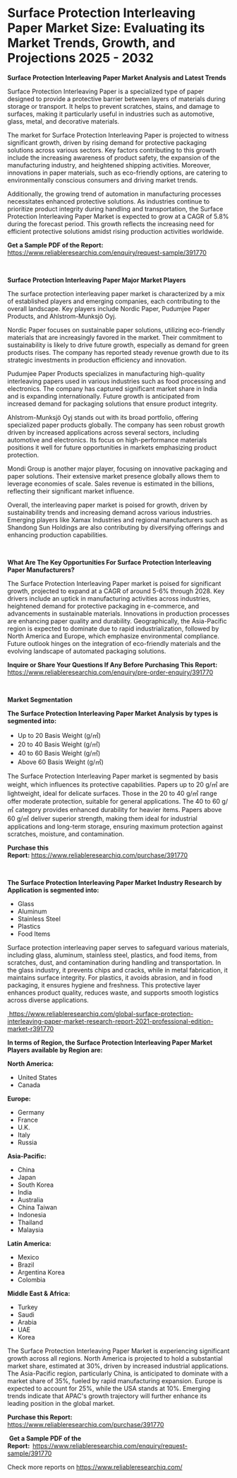 <p><h1>Surface Protection Interleaving Paper Market Size: Evaluating its Market Trends, Growth, and Projections 2025 - 2032</h1></p><p><strong>Surface Protection Interleaving Paper Market Analysis and Latest Trends</strong></p>
<p><p>Surface Protection Interleaving Paper is a specialized type of paper designed to provide a protective barrier between layers of materials during storage or transport. It helps to prevent scratches, stains, and damage to surfaces, making it particularly useful in industries such as automotive, glass, metal, and decorative materials.</p><p>The market for Surface Protection Interleaving Paper is projected to witness significant growth, driven by rising demand for protective packaging solutions across various sectors. Key factors contributing to this growth include the increasing awareness of product safety, the expansion of the manufacturing industry, and heightened shipping activities. Moreover, innovations in paper materials, such as eco-friendly options, are catering to environmentally conscious consumers and driving market trends.</p><p>Additionally, the growing trend of automation in manufacturing processes necessitates enhanced protective solutions. As industries continue to prioritize product integrity during handling and transportation, the Surface Protection Interleaving Paper Market is expected to grow at a CAGR of 5.8% during the forecast period. This growth reflects the increasing need for efficient protective solutions amidst rising production activities worldwide.</p></p>
<p><strong>Get a Sample PDF of the Report:&nbsp;</strong> <a href="https://www.reliableresearchiq.com/enquiry/request-sample/391770?utm_campaign=1144&utm_medium=2&utm_source=Github&utm_content=ia&utm_term=16012025&utm_id=surface-protection-interleaving-paper">https://www.reliableresearchiq.com/enquiry/request-sample/391770</a></p>
<p>&nbsp;</p>
<p><strong>Surface Protection Interleaving Paper Major Market Players</strong></p>
<p><p>The surface protection interleaving paper market is characterized by a mix of established players and emerging companies, each contributing to the overall landscape. Key players include Nordic Paper, Pudumjee Paper Products, and Ahlstrom-Munksjö Oyj.</p><p>Nordic Paper focuses on sustainable paper solutions, utilizing eco-friendly materials that are increasingly favored in the market. Their commitment to sustainability is likely to drive future growth, especially as demand for green products rises. The company has reported steady revenue growth due to its strategic investments in production efficiency and innovation.</p><p>Pudumjee Paper Products specializes in manufacturing high-quality interleaving papers used in various industries such as food processing and electronics. The company has captured significant market share in India and is expanding internationally. Future growth is anticipated from increased demand for packaging solutions that ensure product integrity.</p><p>Ahlstrom-Munksjö Oyj stands out with its broad portfolio, offering specialized paper products globally. The company has seen robust growth driven by increased applications across several sectors, including automotive and electronics. Its focus on high-performance materials positions it well for future opportunities in markets emphasizing product protection.</p><p>Mondi Group is another major player, focusing on innovative packaging and paper solutions. Their extensive market presence globally allows them to leverage economies of scale. Sales revenue is estimated in the billions, reflecting their significant market influence.</p><p>Overall, the interleaving paper market is poised for growth, driven by sustainability trends and increasing demand across various industries. Emerging players like Xamax Industries and regional manufacturers such as Shandong Sun Holdings are also contributing by diversifying offerings and enhancing production capabilities.</p></p>
<p>&nbsp;</p>
<p><strong>What Are The Key Opportunities For Surface Protection Interleaving Paper Manufacturers?</strong></p>
<p><p>The Surface Protection Interleaving Paper market is poised for significant growth, projected to expand at a CAGR of around 5-6% through 2028. Key drivers include an uptick in manufacturing activities across industries, heightened demand for protective packaging in e-commerce, and advancements in sustainable materials. Innovations in production processes are enhancing paper quality and durability. Geographically, the Asia-Pacific region is expected to dominate due to rapid industrialization, followed by North America and Europe, which emphasize environmental compliance. Future outlook hinges on the integration of eco-friendly materials and the evolving landscape of automated packaging solutions.</p></p>
<p><strong>Inquire or Share Your Questions If Any Before Purchasing This Report:</strong> <a href="https://www.reliableresearchiq.com/enquiry/pre-order-enquiry/391770?utm_campaign=1144&utm_medium=2&utm_source=Github&utm_content=ia&utm_term=16012025&utm_id=surface-protection-interleaving-paper">https://www.reliableresearchiq.com/enquiry/pre-order-enquiry/391770</a></p>
<p>&nbsp;</p>
<p><strong>Market Segmentation</strong></p>
<p><strong>The Surface Protection Interleaving Paper Market Analysis by types is segmented into:</strong></p>
<p><ul><li>Up to 20 Basis Weight (g/㎡)</li><li>20 to 40 Basis Weight (g/㎡)</li><li>40 to 60 Basis Weight (g/㎡)</li><li>Above 60 Basis Weight (g/㎡)</li></ul></p>
<p><p>The Surface Protection Interleaving Paper market is segmented by basis weight, which influences its protective capabilities. Papers up to 20 g/㎡ are lightweight, ideal for delicate surfaces. Those in the 20 to 40 g/㎡ range offer moderate protection, suitable for general applications. The 40 to 60 g/㎡ category provides enhanced durability for heavier items. Papers above 60 g/㎡ deliver superior strength, making them ideal for industrial applications and long-term storage, ensuring maximum protection against scratches, moisture, and contamination.</p></p>
<p><strong>Purchase this Report:&nbsp;</strong><a href="https://www.reliableresearchiq.com/purchase/391770?utm_campaign=1144&utm_medium=2&utm_source=Github&utm_content=ia&utm_term=16012025&utm_id=surface-protection-interleaving-paper">https://www.reliableresearchiq.com/purchase/391770</a></p>
<p>&nbsp;</p>
<p><strong>The Surface Protection Interleaving Paper Market Industry Research by Application is segmented into:</strong></p>
<p><ul><li>Glass</li><li>Aluminum</li><li>Stainless Steel</li><li>Plastics</li><li>Food Items</li></ul></p>
<p><p>Surface protection interleaving paper serves to safeguard various materials, including glass, aluminum, stainless steel, plastics, and food items, from scratches, dust, and contamination during handling and transportation. In the glass industry, it prevents chips and cracks, while in metal fabrication, it maintains surface integrity. For plastics, it avoids abrasion, and in food packaging, it ensures hygiene and freshness. This protective layer enhances product quality, reduces waste, and supports smooth logistics across diverse applications.</p></p>
<p><a href="https://www.reliableresearchiq.com/global-surface-protection-interleaving-paper-market-research-report-2021-professional-edition-market-r391770?utm_campaign=1144&utm_medium=2&utm_source=Github&utm_content=ia&utm_term=16012025&utm_id=surface-protection-interleaving-paper">&nbsp;https://www.reliableresearchiq.com/global-surface-protection-interleaving-paper-market-research-report-2021-professional-edition-market-r391770</a></p>
<p><strong>In terms of Region, the Surface Protection Interleaving Paper Market Players available by Region are:</strong></p>
<p>
    <p> <strong> North America: </strong>
        <ul>
            <li>United States</li>
            <li>Canada</li>
        </ul>
        </p> 
    <p> <strong> Europe: </strong>
        <ul>
            <li>Germany</li>
            <li>France</li>
            <li>U.K.</li>
            <li>Italy</li>
            <li>Russia</li>
        </ul>
        </p> 
    <p> <strong> Asia-Pacific: </strong>
        <ul>
            <li>China</li>
            <li>Japan</li>
            <li>South Korea</li>
            <li>India</li>
            <li>Australia</li>
            <li>China Taiwan</li>
            <li>Indonesia</li>
            <li>Thailand</li>
            <li>Malaysia</li>
        </ul>
        </p> 
    <p> <strong> Latin America: </strong>
        <ul>
            <li>Mexico</li>
            <li>Brazil</li>
            <li>Argentina Korea</li>
            <li>Colombia</li>
        </ul>
        </p> 
    <p> <strong> Middle East & Africa: </strong>
        <ul>
            <li>Turkey</li>
            <li>Saudi</li>
            <li>Arabia</li>
            <li>UAE</li>
            <li>Korea</li>
        </ul>
    </p>
    </p>
<p><p>The Surface Protection Interleaving Paper Market is experiencing significant growth across all regions. North America is projected to hold a substantial market share, estimated at 30%, driven by increased industrial applications. The Asia-Pacific region, particularly China, is anticipated to dominate with a market share of 35%, fueled by rapid manufacturing expansion. Europe is expected to account for 25%, while the USA stands at 10%. Emerging trends indicate that APAC's growth trajectory will further enhance its leading position in the global market.</p></p>
<p><strong>Purchase this Report: </strong><a href="https://www.reliableresearchiq.com/purchase/391770?utm_campaign=1144&utm_medium=2&utm_source=Github&utm_content=ia&utm_term=16012025&utm_id=surface-protection-interleaving-paper">https://www.reliableresearchiq.com/purchase/391770</a></p>
<p>&nbsp;<strong>Get a Sample PDF of the Report:&nbsp;&nbsp;</strong><a href="https://www.reliableresearchiq.com/enquiry/request-sample/391770?utm_campaign=1144&utm_medium=2&utm_source=Github&utm_content=ia&utm_term=16012025&utm_id=surface-protection-interleaving-paper">https://www.reliableresearchiq.com/enquiry/request-sample/391770</a></p>
<p><strong></strong></p>
<p>Check more reports on <a href="https://www.reliableresearchiq.com/?utm_campaign=1144&utm_medium=2&utm_source=Github&utm_content=ia&utm_term=16012025&utm_id=surface-protection-interleaving-paper">https://www.reliableresearchiq.com/</a></p>